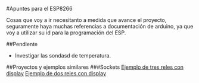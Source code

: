 #Apuntes para el ESP8266

Cosas que voy a ir necesitanto a medida que avance el proyecto, seguramente haya muchas referencias a documentación de arduino, ya que voy a utilizar su id para la programación del ESP.

##Pendiente
- Investigar las sondasd de temperatura.

##Proyectos y ejemplos similares
###Sockets
[Ejemplo de tres reles con display](http://androidcontrol.blogspot.com.es/2016/05/esp8266-wifi-control-relay.html)
[Ejemplo de dos reles con display](http://androidcontrol.blogspot.com.es/2016/05/esp8266-iot-thingspeak-control-relay.html)